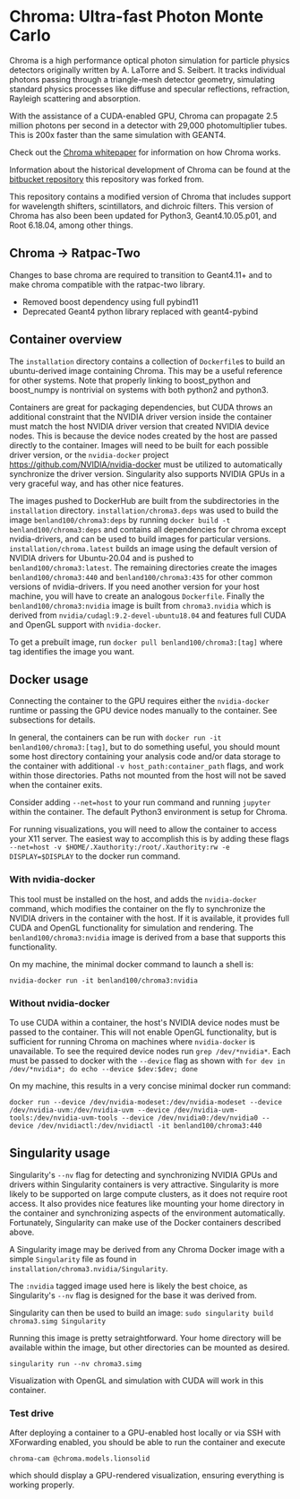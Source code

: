 # Chroma: Ultra-fast Photon Monte Carlo
Chroma is a high performance optical photon simulation for particle physics
detectors originally written by A. LaTorre and S. Seibert. It tracks individual
photons passing through a triangle-mesh detector geometry, simulating standard
physics processes like diffuse and specular reflections, refraction, Rayleigh
scattering and absorption.

With the assistance of a CUDA-enabled GPU, Chroma can propagate 2.5 million
photons per second in a detector with 29,000 photomultiplier tubes. This is
200x faster than the same simulation with GEANT4.

Check out the [Chroma whitepaper](doc/source/chroma.pdf) for information on how
Chroma works.

Information about the historical development of Chroma can be found at the
[bitbucket repository](https://chroma.bitbucket.io/index.html) this repository
was forked from.

This repository contains a modified version of Chroma that includes support for
wavelength shifters, scintillators, and dichroic filters.  This version of
Chroma has also been been updated for Python3, Geant4.10.05.p01, and Root
6.18.04, among other things.

## Chroma -> Ratpac-Two
Changes to base chroma are required to transition to Geant4.11+ and to make chroma
compatible with the ratpac-two library.
- Removed boost dependency using full pybind11
- Deprecated Geant4 python library replaced with geant4-pybind

## Container overview

The `installation` directory contains a collection of `Dockerfile`s to build an
ubuntu-derived image containing Chroma. This may be a useful reference for
other systems. Note that properly linking to boost_python and boost_numpy is
nontrivial on systems with both python2 and python3.

Containers are great for packaging dependencies, but CUDA throws an additional
constraint that the NVIDIA driver version inside the container must match the
host NVIDIA driver version that created NVIDIA device nodes. This is because
the device nodes created by the host are passed directly to the container.
Images will need to be built for each possible driver version, or the
`nvidia-docker` project https://github.com/NVIDIA/nvidia-docker must be
utilized to automatically synchronize the driver version. Singularity also
supports NVIDIA GPUs in a very graceful way, and has other nice features.

The images pushed to DockerHub are built from the subdirectories in the
`installation` directory. `installation/chroma3.deps` was used to build the
image `benland100/chroma3:deps` by running `docker build -t
benland100/chroma3:deps` and contains all dependencies for chroma except
nvidia-drivers, and can be used to build images for particular versions.
`installation/chroma.latest` builds an image using the default version of
NVIDIA drivers for Ubuntu-20.04 and is pushed to `benland100/chroma3:latest`.
The remaining directories create the images `benland100/chroma3:440` and
`benland100/chroma3:435` for other common versions of nvidia-drivers. If you
need another version for your host machine, you will have to create an
analogous `Dockerfile`. Finally the `benland100/chroma3:nvidia` image is built
from `chroma3.nvidia` which is derived from
`nvidia/cudagl:9.2-devel-ubuntu18.04` and features full CUDA and OpenGL support
with `nvidia-docker`.

To get a prebuilt image, run `docker pull benland100/chroma3:[tag]` where tag
identifies the image you want. 

## Docker usage

Connecting the container to the GPU requires either the `nvidia-docker` runtime
or passing the GPU device nodes manually to the container. See subsections for
details.

In general, the containers can be run with `docker run -it
benland100/chroma3:[tag]`, but to do something useful, you should mount some
host directory containing your analysis code and/or data storage to the
container with additional `-v host_path:container_path` flags, and work within
those directories. Paths not mounted from the host will not be saved when the
container exits. 

Consider adding `--net=host` to your run command and running `jupyter` within
the container. The default Python3 environment is setup for Chroma.

For running visualizations, you will need to allow the container to access your
X11 server. The easiest way to accomplish this is by adding these flags
`--net=host -v $HOME/.Xauthority:/root/.Xauthority:rw -e DISPLAY=$DISPLAY` to
the docker run command.

### With nvidia-docker

This tool must be installed on the host, and adds the `nvidia-docker` command,
which modifies the container on the fly to synchronize the NVIDIA drivers in
the container with the host. If it is available, it provides full CUDA and
OpenGL functionality for simulation and rendering. The
`benland100/chroma3:nvidia` image is derived from a base that supports this
functionality.

On my machine, the minimal docker command to launch a shell is:

`nvidia-docker run -it benland100/chroma3:nvidia`

### Without nvidia-docker

To use CUDA within a container, the host's NVIDIA device nodes must be passed
to the container. This will not enable OpenGL functionality, but is sufficient
for running Chroma on machines where `nvidia-docker` is unavailable. To see the
required device nodes run `grep /dev/*nvidia*`. Each must be passed to docker
with the `--device` flag as shown with `for dev in /dev/*nvidia*; do echo
--device $dev:$dev; done`

On my machine, this results in a very concise minimal docker run command:

`docker run --device /dev/nvidia-modeset:/dev/nvidia-modeset --device
/dev/nvidia-uvm:/dev/nvidia-uvm --device
/dev/nvidia-uvm-tools:/dev/nvidia-uvm-tools --device /dev/nvidia0:/dev/nvidia0
--device /dev/nvidiactl:/dev/nvidiactl -it benland100/chroma3:440`

## Singularity usage

Singularity's `--nv` flag for detecting and synchronizing NVIDIA GPUs and
drivers within Singularity containers is very attractive. Singularity is more
likely to be supported on large compute clusters, as it does not require root
access. It also provides nice features like mounting your home directory in the
container and synchronizing aspects of the environment automatically.
Fortunately, Singularity can make use of the Docker containers described above.

A Singularity image may be derived from any Chroma Docker image with a simple
`Singularity` file as found in `installation/chroma3.nvidia/Singularity`.

The `:nvidia` tagged image used here is likely the best choice, as
Singularity's `--nv` flag is designed for the base it was derived from. 

Singularity can then be used to build an image: `sudo singularity build
chroma3.simg Singularity`

Running this image is pretty setraightforward. Your home directory will be
available within the image, but other directories can be mounted as desired.

`singularity run --nv chroma3.simg`

Visualization with OpenGL and simulation with CUDA will work in this container.

### Test drive

After deploying a container to a GPU-enabled host locally or via SSH with
XForwarding enabled, you should be able to run the container and execute 

`chroma-cam @chroma.models.lionsolid`

which should display a GPU-rendered visualization, ensuring everything is
working properly.
